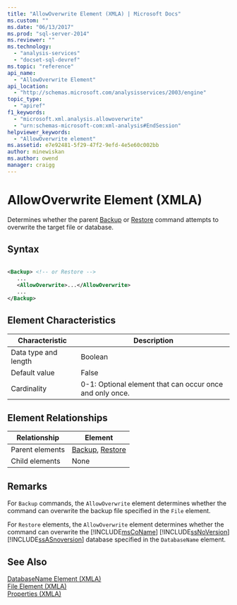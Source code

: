```yaml
---
title: "AllowOverwrite Element (XMLA) | Microsoft Docs"
ms.custom: ""
ms.date: "06/13/2017"
ms.prod: "sql-server-2014"
ms.reviewer: ""
ms.technology: 
  - "analysis-services"
  - "docset-sql-devref"
ms.topic: "reference"
api_name: 
  - "AllowOverwrite Element"
api_location: 
  - "http://schemas.microsoft.com/analysisservices/2003/engine"
topic_type: 
  - "apiref"
f1_keywords: 
  - "microsoft.xml.analysis.allowoverwrite"
  - "urn:schemas-microsoft-com:xml-analysis#EndSession"
helpviewer_keywords: 
  - "AllowOverwrite element"
ms.assetid: e7e92481-5f29-47f2-9efd-4e5e60c002bb
author: minewiskan
ms.author: owend
manager: craigg
---
```

# AllowOverwrite Element (XMLA)
  Determines whether the parent [Backup](../xml-elements-commands/backup-element-xmla.md) or [Restore](../xml-elements-commands/restore-element-xmla.md) command attempts to overwrite the target file or database.  
  
## Syntax  
  
```xml  
  
<Backup> <!-- or Restore -->  
   ...  
   <AllowOverwrite>...</AllowOverwrite>  
   ...  
</Backup>  
```  
  
## Element Characteristics  
  
|Characteristic|Description|  
|--------------------|-----------------|  
|Data type and length|Boolean|  
|Default value|False|  
|Cardinality|0-1: Optional element that can occur once and only once.|  
  
## Element Relationships  
  
|Relationship|Element|  
|------------------|-------------|  
|Parent elements|[Backup](../xml-elements-commands/backup-element-xmla.md), [Restore](../xml-elements-commands/restore-element-xmla.md)|  
|Child elements|None|  
  
## Remarks  
 For `Backup` commands, the `AllowOverwrite` element determines whether the command can overwrite the backup file specified in the `File` element.  
  
 For `Restore` elements, the `AllowOverwrite` element determines whether the command can overwrite the [!INCLUDE[msCoName](../../../includes/msconame-md.md)] [!INCLUDE[ssNoVersion](../../../includes/ssnoversion-md.md)] [!INCLUDE[ssASnoversion](../../../includes/ssasnoversion-md.md)] database specified in the `DatabaseName` element.  
  
## See Also  
 [DatabaseName Element &#40;XMLA&#41;](name-element-xmla.md)   
 [File Element &#40;XMLA&#41;](file-element-xmla.md)   
 [Properties &#40;XMLA&#41;](xml-elements-properties.md)  
  
  
